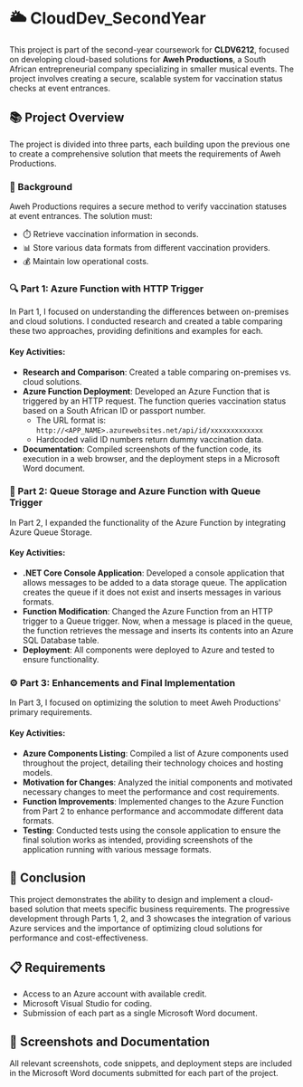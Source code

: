 # 🌥️ CloudDev_SecondYear

This project is part of the second-year coursework for **CLDV6212**, focused on developing cloud-based solutions for **Aweh Productions**, a South African entrepreneurial company specializing in smaller musical events. The project involves creating a secure, scalable system for vaccination status checks at event entrances.

## 📚 Project Overview

The project is divided into three parts, each building upon the previous one to create a comprehensive solution that meets the requirements of Aweh Productions.

### 🏢 Background

Aweh Productions requires a secure method to verify vaccination statuses at event entrances. The solution must:
- ⏱️ Retrieve vaccination information in seconds.
- 📊 Store various data formats from different vaccination providers.
- 💰 Maintain low operational costs.

### 🔍 Part 1: Azure Function with HTTP Trigger

In Part 1, I focused on understanding the differences between on-premises and cloud solutions. I conducted research and created a table comparing these two approaches, providing definitions and examples for each.

#### Key Activities:
- **Research and Comparison**: Created a table comparing on-premises vs. cloud solutions.
- **Azure Function Deployment**: Developed an Azure Function that is triggered by an HTTP request. The function queries vaccination status based on a South African ID or passport number.
  - The URL format is: `http://<APP_NAME>.azurewebsites.net/api/id/xxxxxxxxxxxxx`
  - Hardcoded valid ID numbers return dummy vaccination data.
- **Documentation**: Compiled screenshots of the function code, its execution in a web browser, and the deployment steps in a Microsoft Word document.

### 🔄 Part 2: Queue Storage and Azure Function with Queue Trigger

In Part 2, I expanded the functionality of the Azure Function by integrating Azure Queue Storage.

#### Key Activities:
- **.NET Core Console Application**: Developed a console application that allows messages to be added to a data storage queue. The application creates the queue if it does not exist and inserts messages in various formats.
- **Function Modification**: Changed the Azure Function from an HTTP trigger to a Queue trigger. Now, when a message is placed in the queue, the function retrieves the message and inserts its contents into an Azure SQL Database table.
- **Deployment**: All components were deployed to Azure and tested to ensure functionality.

### ⚙️ Part 3: Enhancements and Final Implementation

In Part 3, I focused on optimizing the solution to meet Aweh Productions' primary requirements.

#### Key Activities:
- **Azure Components Listing**: Compiled a list of Azure components used throughout the project, detailing their technology choices and hosting models.
- **Motivation for Changes**: Analyzed the initial components and motivated necessary changes to meet the performance and cost requirements.
- **Function Improvements**: Implemented changes to the Azure Function from Part 2 to enhance performance and accommodate different data formats.
- **Testing**: Conducted tests using the console application to ensure the final solution works as intended, providing screenshots of the application running with various message formats.

## 🎯 Conclusion

This project demonstrates the ability to design and implement a cloud-based solution that meets specific business requirements. The progressive development through Parts 1, 2, and 3 showcases the integration of various Azure services and the importance of optimizing cloud solutions for performance and cost-effectiveness.

## 📋 Requirements

- Access to an Azure account with available credit.
- Microsoft Visual Studio for coding.
- Submission of each part as a single Microsoft Word document.

## 📸 Screenshots and Documentation

All relevant screenshots, code snippets, and deployment steps are included in the Microsoft Word documents submitted for each part of the project.
